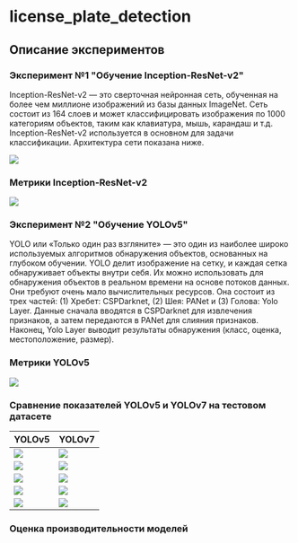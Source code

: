 # license_plate_detection

## Описание экспериментов

### Эксперимент №1 "Обучение Inception-ResNet-v2"

Inception-ResNet-v2 — это сверточная нейронная сеть, обученная на более чем миллионе изображений из базы данных ImageNet. Сеть состоит из 164 слоев и может классифицировать изображения по 1000 категориям объектов, таким как клавиатура, мышь, карандаш и т.д. Inception-ResNet-v2 используется в основном для задачи классификации. Архитектура сети показана ниже.

<image src="./images/imagenet.png"></image>

### Метрики Inception-ResNet-v2

<image src="./images/resnetv2_metrics.png"></image>

### Эксперимент №2 "Обучение YOLOv5"

YOLO или «Только один раз взгляните» — это один из наиболее широко используемых алгоритмов обнаружения объектов, основанных на глубоком обучении. YOLO делит изображение на сетку, и каждая сетка обнаруживает объекты внутри себя. Их можно использовать для обнаружения объектов в реальном времени на основе потоков данных. Они требуют очень мало вычислительных ресурсов. Она состоит из трех частей: (1) Хребет: CSPDarknet, (2) Шея: PANet и (3) Голова: Yolo Layer. Данные сначала вводятся в CSPDarknet для извлечения признаков, а затем передаются в PANet для слияния признаков. Наконец, Yolo Layer выводит результаты обнаружения (класс, оценка, местоположение, размер).

### Метрики YOLOv5

<image src="./images/YOLOv5_metrics.png"></image>

### Сравнение показателей YOLOv5 и YOLOv7 на тестовом датасете

| YOLOv5 | YOLOv7 |
| --- | --- |
| <image src="./images/y5/confusion_matrix.png"></image> | <image src="./images/y7/confusion_matrix.png"></image> |
| <image src="./images/y5/f1curve.png"></image> | <image src="./images/y7/F1_curve.png"></image> |
| <image src="./images/y5/P_curve.png"></image> | <image src="./images/y7/P_curve.png"></image> |
| <image src="./images/y5/PR_curve.png"></image> | <image src="./images/y7/PR_curve.png"></image> |
| <image src="./images/y5/R_curve.png"></image> | <image src="./images/y7/R_curve.png"></image> |  

### Оценка производительности моделей
